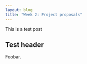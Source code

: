 ```yaml
---
layout: blog 
title: "Week 2: Project proposals"
---
```


This is a test post

## Test header

Foobar.
